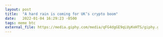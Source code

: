 ```yaml
---
layout: post
title:  "A hard rain is coming for UK’s crypto boom"
date:   2022-01-04 16:29:23 -0500
tags: meme btc
external_file: https://media.giphy.com/media/qFG4dgGE9qLUyKeHTS/giphy.gif
---
```

